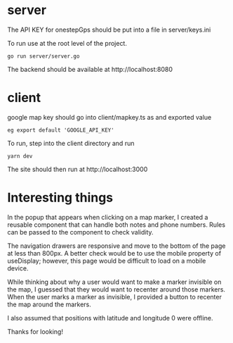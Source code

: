 # server
The API KEY for onestepGps should be put into a file in server/keys.ini

To run use at the root level of the project.

```
go run server/server.go
```

The backend should be available at http://localhost:8080

# client
google map key should go into client/mapkey.ts as and exported value
```
eg export default 'GOOGLE_API_KEY'
```

To run, step into the client directory and run

```
yarn dev
```


The site should then run at http://localhost:3000


# Interesting things

In the popup that appears when clicking on a map marker, I created a reusable component that can handle both notes and phone numbers. Rules can be passed to the component to check validity.


The navigation drawers are responsive and move to the bottom of the page at less than 800px.
A better check would be to use the mobile property of useDisplay; however, this page would be difficult to load on a mobile device.


While thinking about why a user would want to make a marker invisible on the map, I guessed that they would want to recenter around those markers. When the user marks a marker as invisible, I provided a button to 
recenter the map around the markers.


I also assumed that positions with latitude and longitude 0 were offline.


Thanks for looking!

